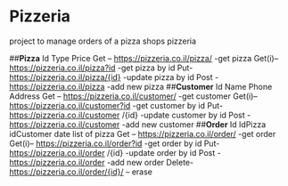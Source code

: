 # Pizzeria
project to manage orders of a pizza shops 
pizzeria

##**Pizza**
Id
Type
Price
Get – https://pizzeria.co.il/pizza/ -get pizza
Get(i)– https://pizzeria.co.il/pizza?id -get pizza  by id
Put- https://pizzeria.co.il/pizza/{id} -update pizza by id
Post - https://pizzeria.co.il/pizza  -add new pizza
##**Customer**
Id
Name
Phone
Address
Get – https://pizzeria.co.il/customer/ -get customer
Get(i)– https://pizzeria.co.il/customer?id -get customer by id
Put- https://pizzeria.co.il/customer /{id} -update customer by id
Post - https://pizzeria.co.il/customer -add new customer
##**Order**
Id
IdPizza
idCustomer
date
list of pizza
Get – https://pizzeria.co.il/order/ -get order
Get(i)– https://pizzeria.co.il/order?id -get order by id
Put- https://pizzeria.co.il/order /{id} -update order by id
Post - https://pizzeria.co.il/order -add new order
Delete-https://pizzeria.co.il/order/{id}/ – erase 

